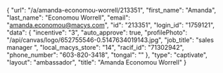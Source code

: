 {
    "url": "\/a\/amanda-economou-worrell\/213351",
    "first_name": "Amanda",
    "last_name": "Economou Worrell",
    "email": "amanda.economou@macys.com",
    "id": "213351",
    "login_id": "1759121",
    "data": {
        "incentive": "3",
        "auto_approve": true,
        "profilePhoto": "\/api\/canvas\/logo\/652755546-0.5147634019143.jpg",
        "job_title": "sales manager ",
        "local_macys_store": "14",
        "racif_id": "71302942",
        "phone_number": "603-820-3418",
        "tongal": ""
    },
    "type": "captivate",
    "layout": "ambassador",
    "title": "Amanda Economou Worrell"
}